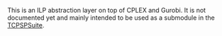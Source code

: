 This is an ILP abstraction layer on top of CPLEX and Gurobi. It is not documented
yet and mainly intended to be used as a submodule in the [TCPSPSuite](https://github.com/kit-algo/TCPSPSuite).
